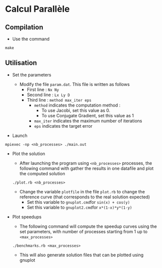 Calcul Parallèle
===================

Compilation
-------------
* Use the command
```
make
```

Utilisation
-------------------
* Set the parameters
	* Modify the file `param.dat`. This file is written as follows
		* First line :   `Nx Ny`
		* Second line :  `Lx Ly D`
		* Third line :  `method max_iter eps`
			* `method` indicates the computation method : 
				* To use Jacobi, set this value as 0. 
				*  To use Conjugate Gradient, set this value as 1
			* `max_iter` indicates the maximum number of iterations
			*  `eps` indicates the target error  

* Launch 
```
mpiexec -np <nb_processes> ./main.out
```

* Plot the solution

	* After launching the program using `<nb_processes>` processes, the following command with gather the results in one datafile and plot the computed solution
	```
	./plot.rb <nb_processes>
	``` 
	*	Change the variable `plotfile` in the file `plot.rb` to change the reference curve (that corresponds to the real solution expected)
		*	Set this variable to `gnuplot.cmd`for `sin(x) + cos(y)`
		*	Set this variable to `gnuplot2.cmd`for `x*(1-x)*y*(1-y)`  

* Plot speedups
 	* The following command will compute the speedup curves using the set parameters, with number of processes starting from 1 up to `<max_processes>`
	```
	./benchmarks.rb <max_processes>
	``` 
	*	This will also generate solution files that can be plotted using gnuplot